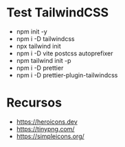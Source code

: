 # Test TailwindCSS

- npm init -y
- npm i -D tailwindcss
- npx tailwind init
- npm i -D vite postcss autoprefixer
- npm tailwind init -p
- npm i -D prettier
- npm i -D prettier-plugin-tailwindcss

# Recursos

- https://heroicons.dev
- https://tinypng.com/
- https://simpleicons.org/
